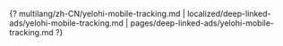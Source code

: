 {? multilang/zh-CN/yelohi-mobile-tracking.md | localized/deep-linked-ads/yelohi-mobile-tracking.md | pages/deep-linked-ads/yelohi-mobile-tracking.md ?}
